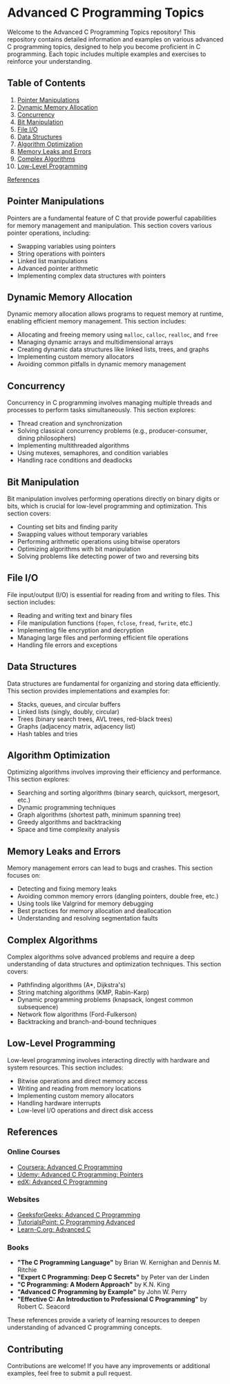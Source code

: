 # Advanced C Programming Topics

Welcome to the Advanced C Programming Topics repository! This repository contains detailed information and examples on various advanced C programming topics, designed to help you become proficient in C programming. Each topic includes multiple examples and exercises to reinforce your understanding.

## Table of Contents

1. [Pointer Manipulations](#pointer-manipulations)
2. [Dynamic Memory Allocation](#dynamic-memory-allocation)
3. [Concurrency](#concurrency)
4. [Bit Manipulation](#bit-manipulation)
5. [File I/O](#file-io)
6. [Data Structures](#data-structures)
7. [Algorithm Optimization](#algorithm-optimization)
8. [Memory Leaks and Errors](#memory-leaks-and-errors)
9. [Complex Algorithms](#complex-algorithms)
10. [Low-Level Programming](#low-level-programming)

[References](#references)

## Pointer Manipulations

Pointers are a fundamental feature of C that provide powerful capabilities for memory management and manipulation. This section covers various pointer operations, including:

- Swapping variables using pointers
- String operations with pointers
- Linked list manipulations
- Advanced pointer arithmetic
- Implementing complex data structures with pointers

## Dynamic Memory Allocation

Dynamic memory allocation allows programs to request memory at runtime, enabling efficient memory management. This section includes:

- Allocating and freeing memory using `malloc`, `calloc`, `realloc`, and `free`
- Managing dynamic arrays and multidimensional arrays
- Creating dynamic data structures like linked lists, trees, and graphs
- Implementing custom memory allocators
- Avoiding common pitfalls in dynamic memory management

## Concurrency

Concurrency in C programming involves managing multiple threads and processes to perform tasks simultaneously. This section explores:

- Thread creation and synchronization
- Solving classical concurrency problems (e.g., producer-consumer, dining philosophers)
- Implementing multithreaded algorithms
- Using mutexes, semaphores, and condition variables
- Handling race conditions and deadlocks

## Bit Manipulation

Bit manipulation involves performing operations directly on binary digits or bits, which is crucial for low-level programming and optimization. This section covers:

- Counting set bits and finding parity
- Swapping values without temporary variables
- Performing arithmetic operations using bitwise operators
- Optimizing algorithms with bit manipulation
- Solving problems like detecting power of two and reversing bits

## File I/O

File input/output (I/O) is essential for reading from and writing to files. This section includes:

- Reading and writing text and binary files
- File manipulation functions (`fopen`, `fclose`, `fread`, `fwrite`, etc.)
- Implementing file encryption and decryption
- Managing large files and performing efficient file operations
- Handling file errors and exceptions

## Data Structures

Data structures are fundamental for organizing and storing data efficiently. This section provides implementations and examples for:

- Stacks, queues, and circular buffers
- Linked lists (singly, doubly, circular)
- Trees (binary search trees, AVL trees, red-black trees)
- Graphs (adjacency matrix, adjacency list)
- Hash tables and tries

## Algorithm Optimization

Optimizing algorithms involves improving their efficiency and performance. This section explores:

- Searching and sorting algorithms (binary search, quicksort, mergesort, etc.)
- Dynamic programming techniques
- Graph algorithms (shortest path, minimum spanning tree)
- Greedy algorithms and backtracking
- Space and time complexity analysis

## Memory Leaks and Errors

Memory management errors can lead to bugs and crashes. This section focuses on:

- Detecting and fixing memory leaks
- Avoiding common memory errors (dangling pointers, double free, etc.)
- Using tools like Valgrind for memory debugging
- Best practices for memory allocation and deallocation
- Understanding and resolving segmentation faults

## Complex Algorithms

Complex algorithms solve advanced problems and require a deep understanding of data structures and optimization techniques. This section covers:

- Pathfinding algorithms (A*, Dijkstra's)
- String matching algorithms (KMP, Rabin-Karp)
- Dynamic programming problems (knapsack, longest common subsequence)
- Network flow algorithms (Ford-Fulkerson)
- Backtracking and branch-and-bound techniques

## Low-Level Programming

Low-level programming involves interacting directly with hardware and system resources. This section includes:

- Bitwise operations and direct memory access
- Writing and reading from memory locations
- Implementing custom memory allocators
- Handling hardware interrupts
- Low-level I/O operations and direct disk access

## References

### Online Courses
- [Coursera: Advanced C Programming](https://www.coursera.org/learn/advanced-c-programming)
- [Udemy: Advanced C Programming: Pointers](https://www.udemy.com/course/advanced-c-programming-pointers/)
- [edX: Advanced C Programming](https://www.edx.org/course/advanced-c-programming)

### Websites
- [GeeksforGeeks: Advanced C Programming](https://www.geeksforgeeks.org/c-programming-language/)
- [TutorialsPoint: C Programming Advanced](https://www.tutorialspoint.com/cprogramming/index.htm)
- [Learn-C.org: Advanced C](https://www.learn-c.org/en/Advanced)

### Books
- **"The C Programming Language"** by Brian W. Kernighan and Dennis M. Ritchie
- **"Expert C Programming: Deep C Secrets"** by Peter van der Linden
- **"C Programming: A Modern Approach"** by K.N. King
- **"Advanced C Programming by Example"** by John W. Perry
- **"Effective C: An Introduction to Professional C Programming"** by Robert C. Seacord

These references provide a variety of learning resources to deepen understanding of advanced C programming concepts.

## Contributing

Contributions are welcome! If you have any improvements or additional examples, feel free to submit a pull request.
